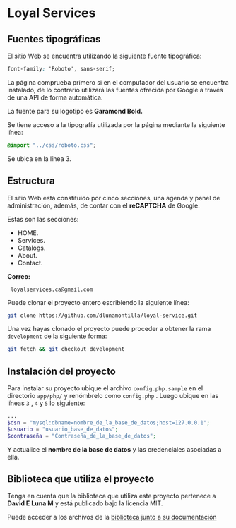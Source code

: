 # Loyal Services

## Fuentes tipográficas

El sitio Web se encuentra utilizando la siguiente fuente tipográfica:

``` css
font-family: 'Roboto', sans-serif;
```

La página comprueba primero si en el computador del usuario se encuentra instalado, de lo contrario utilizará las fuentes ofrecida por Google a través de una API de forma automática.

La fuente para su logotipo es **Garamond Bold.**

Se tiene acceso a la tipografía utilizada por la página mediante la siguiente línea:

``` scss
@import "../css/roboto.css";
```

Se ubica en la línea 3.

## Estructura

El sitio Web está constituido por cinco secciones, una agenda y panel de administración, además, de contar con el **reCAPTCHA** de Google.

Estas son las secciones:

* HOME.
* Services.
* Catalogs.
* About.
* Contact.

**Correo:**

``` none
 loyalservices.ca@gmail.com
```

Puede clonar el proyecto entero escribiendo la siguiente línea:

``` bash
git clone https://github.com/dlunamontilla/loyal-service.git
```

Una vez hayas clonado el proyecto puede proceder a obtener la rama `development` de la siguiente forma:

``` bash
git fetch && git checkout development
```

## Instalación del proyecto

Para instalar su proyecto ubique el archivo `config.php.sample` en el directorio `app/php/` y renómbrelo como `config.php` . Luego ubique en las líneas `3` , `4` y `5` lo siguiente:

``` php
...
$dsn = "mysql:dbname=nombre_de_la_base_de_datos;host=127.0.0.1";
$usuario = "usuario_base_de_datos";
$contraseña = "Contraseña_de_la_base_de_datos";
```

Y actualice el **nombre de la base de datos** y las credenciales asociadas a ella.

## Biblioteca que utiliza el proyecto

Tenga en cuenta que la biblioteca que utiliza este proyecto pertenece a **David E Luna M** y está publicado bajo la licencia MIT.

Puede acceder a los archivos de la [biblioteca junto a su documentación][biblioteca]

[biblioteca]:https://github.com/dlunamontilla/loyal-service/tree/master/app/php "Ir a la bibliote y su documentación"
